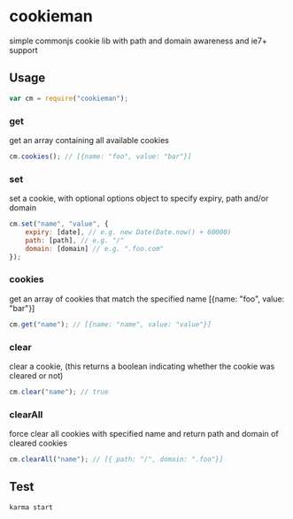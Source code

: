 cookieman
=========

simple commonjs cookie lib with path and domain awareness and ie7+ support


## Usage    
```javascript
var cm = require("cookieman");
```

### get
get an array containing all available cookies
```javascript
cm.cookies(); // [{name: "foo", value: "bar"}]
```

### set
set a cookie, with optional options object to specify expiry, path and/or domain
```javascript
cm.set("name", "value", {
	expiry: [date], // e.g. new Date(Date.now() + 60000)
	path: [path], // e.g. "/"
	domain: [domain] // e.g. ".foo.com"
});
```

### cookies
get an array of cookies that match the specified name [{name: "foo", value: "bar"}]
```javascript
cm.get("name"); // [{name: "name", value: "value"}]
```

### clear
clear a cookie, (this returns a boolean indicating whether the cookie was cleared or not)
```javascript
cm.clear("name"); // true
```

### clearAll
force clear all cookies with specified name and return path and domain of cleared cookies
```javascript
cm.clearAll("name"); // [{ path: "/", domain: ".foo"}]
```
## Test

```
karma start
```
